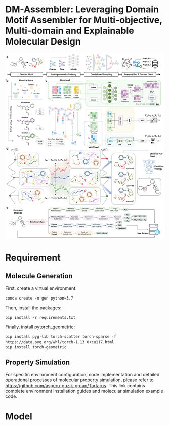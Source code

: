 # DM-Assembler: Leveraging Domain Motif Assembler for Multi-objective, Multi-domain and Explainable Molecular Design

![framework](figure/framework.png)


# Requirement

## Molecule Generation

First, create a virtual environment:

```
conda create -n gen python=3.7
```

Then, install the packages:

```
pip install -r requirements.txt
```

Finally, install pytorch_geometric:

```
pip install pyg-lib torch-scatter torch-sparse -f https://data.pyg.org/whl/torch-1.13.0+cu117.html
pip install torch-geometric
```

## Property Simulation

For specific environment configuration, code implementation and detailed operational processes of molecular property simulation, please refer to https://github.com/aspuru-guzik-group/Tartarus. This link contains complete environment installation guides and molecular simulation example code.

# Model 














